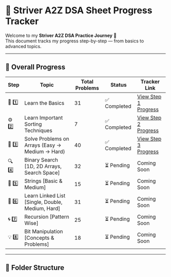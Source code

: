 # 🚀 Striver A2Z DSA Sheet Progress Tracker

Welcome to my **Striver A2Z DSA Practice Journey** 💪  
This document tracks my progress step-by-step — from basics to advanced topics.

---

## 🧭 Overall Progress

| Step | Topic | Total Problems | Status | Tracker Link |
|------|--------|----------------|---------|----------------|
| 🧠 1️⃣ | Learn the Basics | 31 | ✅ Completed | [View Step 1 Progress](Progress_Tracker/Step_1_Learn_the_Basics/Step_1_Progress.md) |
| ⚙️ 2️⃣ | Learn Important Sorting Techniques | 7 | ✅ Completed | [View Step 2 Progress](./Step_2_Learn_Sorting_Techniques/Step_2_Progress.md) |
| 🧮 3️⃣ | Solve Problems on Arrays (Easy → Medium → Hard) | 40 | ✅ Completed | [View Step 3 Progress](./Step_3_Solve_Problems_on_Arrays/Step_3_Progress.md) |
| 🔍 4️⃣ | Binary Search [1D, 2D Arrays, Search Space] | 32 | ⏳ Pending | Coming Soon |
| 🧵 5️⃣ | Strings [Basic & Medium] | 15 | ⏳ Pending | Coming Soon |
| 🔗 6️⃣ | Learn Linked List [Single, Double, Medium, Hard] | 31 | ⏳ Pending | Coming Soon |
| 🌀 7️⃣ | Recursion [Pattern Wise] | 25 | ⏳ Pending | Coming Soon |
| 💡 8️⃣ | Bit Manipulation [Concepts & Problems] | 18 | ⏳ Pending | Coming Soon |

---

## 📂 Folder Structure

